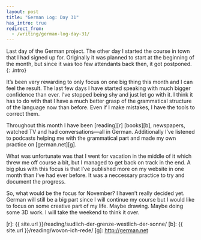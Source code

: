 ```yaml
---
layout: post
title: "German Log: Day 31"
has_intro: true
redirect_from:
  - /writing/german-log-day-31/
---
```


Last day of the German project. The other day I started the course in town that I had signed up for. Originally it was planned to start at the beginning of the month, but since it was too few attendants back then, it got postponed.
{: .intro}

It’s been very rewarding to only focus on one big thing this month and I can feel the result. The last few days I have started speaking with much bigger confidence than ever. I’ve stopped being shy and just let go with it. I think it has to do with that I have a much better grasp of the grammatical structure of the language now than before. Even if I make mistakes, I have the tools to correct them.

Throughout this month I have been [reading][r] [books][b], newspapers, watched TV and had conversations—all in German. Additionally I’ve listened to podcasts helping me with the grammatical part and made my own practice on [german.net][g].

What was unfortunate was that I went for vacation in the middle of it which threw me off course a bit, but I managed to get back on track in the end. A big plus with this focus is that I’ve published more on my website in one month than I’ve had ever before. It was a neccessary practice to try and document the progress.

So, what would be the focus for November? I haven’t really decided yet. German will still be a big part since I will continue my course but I would like to focus on some creative part of my life. Maybe drawing. Maybe doing some 3D work. I will take the weekend to think it over.

[r]: {{ site.url }}/reading/sudlich-der-grenze-westlich-der-sonne/
[b]: {{ site.url }}/reading/wovon-ich-rede/
[g]: http://german.net
